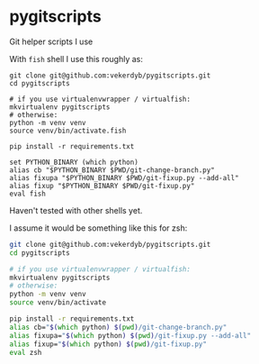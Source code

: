 # pygitscripts
Git helper scripts I use

With `fish` shell I use this roughly as: 

```fish
git clone git@github.com:vekerdyb/pygitscripts.git
cd pygitscripts

# if you use virtualenvwrapper / virtualfish:
mkvirtualenv pygitscripts 
# otherwise:
python -m venv venv
source venv/bin/activate.fish

pip install -r requirements.txt

set PYTHON_BINARY (which python)
alias cb "$PYTHON_BINARY $PWD/git-change-branch.py"
alias fixupa "$PYTHON_BINARY $PWD/git-fixup.py --add-all"
alias fixup "$PYTHON_BINARY $PWD/git-fixup.py"
eval fish
```

Haven't tested with other shells yet.

I assume it would be something like this for zsh:
```zsh
git clone git@github.com:vekerdyb/pygitscripts.git
cd pygitscripts

# if you use virtualenvwrapper / virtualfish:
mkvirtualenv pygitscripts 
# otherwise:
python -m venv venv
source venv/bin/activate

pip install -r requirements.txt
alias cb="$(which python) $(pwd)/git-change-branch.py"
alias fixupa="$(which python) $(pwd)/git-fixup.py --add-all"
alias fixup="$(which python) $(pwd)/git-fixup.py"
eval zsh
```